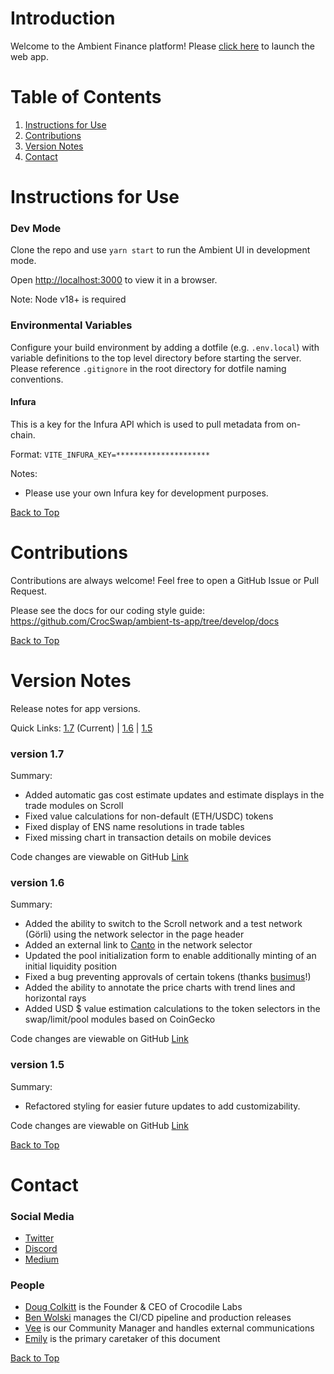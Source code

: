 <a id='top'></a>

# Introduction

Welcome to the Ambient Finance platform! Please [click here](https://ambient.finance/) to launch the web app.

# Table of Contents

1. [Instructions for Use](#instructions-for-use)
2. [Contributions](#contributions)
3. [Version Notes](#version-notes)
4. [Contact](#contact)

# Instructions for Use

### Dev Mode

Clone the repo and use `yarn start` to run the Ambient UI in development mode.

Open [http://localhost:3000](http://localhost:3000) to view it in a browser.

Note: Node v18+ is required

### Environmental Variables

Configure your build environment by adding a dotfile (e.g. `.env.local`) with variable definitions to the top level directory before starting the server. Please reference `.gitignore` in the root directory for dotfile naming conventions.

#### Infura

This is a key for the Infura API which is used to pull metadata from on-chain.

Format: `VITE_INFURA_KEY=*********************`

Notes:

-   Please use your own Infura key for development purposes.

[Back to Top](#top)

# Contributions

Contributions are always welcome! Feel free to open a GitHub Issue or Pull Request.

Please see the docs for our coding style guide: https://github.com/CrocSwap/ambient-ts-app/tree/develop/docs

[Back to Top](#top)

# Version Notes

Release notes for app versions.

Quick Links: [1.7](#version-17) (Current) | [1.6](#version-16) | [1.5](#version-15)

### version 1.7

Summary:

-   Added automatic gas cost estimate updates and estimate displays in the trade modules on Scroll
-   Fixed value calculations for non-default (ETH/USDC) tokens
-   Fixed display of ENS name resolutions in trade tables
-   Fixed missing chart in transaction details on mobile devices

Code changes are viewable on GitHub [Link](https://github.com/CrocSwap/ambient-ts-app/pull/3269)

### version 1.6

Summary:

-   Added the ability to switch to the Scroll network and a test network (Görli) using the network selector in the page header
-   Added an external link to [Canto](https://www.canto.io/lp) in the network selector
-   Updated the pool initialization form to enable additionally minting of an initial liquidity position
-   Fixed a bug preventing approvals of certain tokens (thanks [busimus](https://github.com/busimus)!)
-   Added the ability to annotate the price charts with trend lines and horizontal rays
-   Added USD $ value estimation calculations to the token selectors in the swap/limit/pool modules based on CoinGecko

Code changes are viewable on GitHub [Link](https://github.com/CrocSwap/ambient-ts-app/pull/3225)

### version 1.5

Summary:

-   Refactored styling for easier future updates to add customizability.

Code changes are viewable on GitHub [Link](https://github.com/CrocSwap/ambient-ts-app/pull/3039)

[Back to Top](#top)

# Contact

### Social Media

-   [Twitter](https://x.com/ambient_finance 'Ambient Finance on Twitter')
-   [Discord](https://discord.com/invite/ambient-finance 'Ambient Finance on Discord')
-   [Medium](https://crocswap.medium.com/ 'Crocodile Labs on Medium')

### People

-   [Doug Colkitt](mailto:doug@crocodilelabs.io 'email Doug') is the Founder & CEO of Crocodile Labs
-   [Ben Wolski](mailto:ben@crocodilelabs.io 'email Ben') manages the CI/CD pipeline and production releases
-   [Vee](mailto:vee@crocodilelabs.io 'email Vee') is our Community Manager and handles external communications
-   [Emily](mailto:emily@crocodilelabs.io 'email Emily') is the primary caretaker of this document

[Back to Top](#top)
